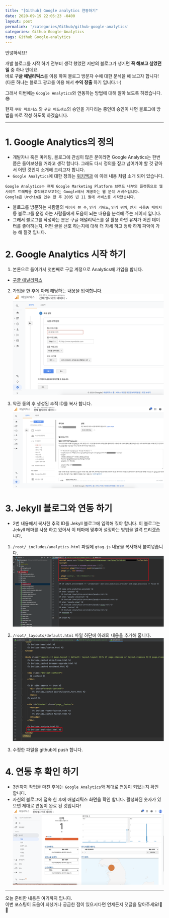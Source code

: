 ```yaml
---
title: "[Github] Google analytics 연동하기"
date: 2020-09-19 22:05:23 -0400
layout: post
permalink: '/categories/Github/github-google-analytics'
categories: Github Google-Analytics
tags: Github Google-analytics
---
```


안녕하세요!

개발 블로그를 시작 하기 전부터 생각 했었던 저만의 블로그가 생기면 **꼭 해보고 싶었던 일** 중 하나 인데요.  
바로 **구글 애널리틱스**를 이용 하여 블로그 방문자 수에 대한 분석을 해 보고자 합니다!  
(다른 하나는 블로그 광고를 이용 해서 **수익 창출** 하기 입니다.✨)  

그래서 이번에는 `Google Analytics`와 연동하는 방법에 대해 알아 보도록 하겠습니다.😎

현재 `쿠팡 파트너스` 와 `구글 애드센스`의 승인을 기다리는 중인데 승인이 나면 블로그에 방법을 따로 작성 하도록 하겠습니다.  

-----
# 1. Google Analytics의 정의
- 개발자나 혹은 마케팅, 블로그에 관심이 많은 분이라면 Google Analytics는 한번 쯤은 들어보셨을 거라고 생각 합니다. 그래도 다시 정의를 짚고 넘어가야 할 것 같아서 어떤 것인지 소개해 드리고자 합니다.
- `Google Analytics`에 대한 정의는 [위키백과](https://en.wikipedia.org/wiki/Google_Analytics) 에 아래 내용 처럼 소개 되어 있습니다. 
```
Google Analytics는 현재 Google Marketing Platform 브랜드 내부의 플랫폼으로 웹 사이트 트래픽을 추적하고보고하는 Google에서 제공하는 웹 분석 서비스입니다. 
Google은 Urchin을 인수 한 후 2005 년 11 월에 서비스를 시작했습니다. 
```

- 블로그를 방문하는 사람들의 `페이지 뷰 수`, `인기 키워드`, `인기 위치`, `인기 사용중 페이지` 등 블로그를 운영 하는 사람들에게 도움이 되는 내용을 분석해 주는 페이지 입니다.
- 그래서 블로그를 작성하는 분은 구글 애널리틱스를 잘 활용 하면 유저가 어떤 데이터를 좋아하는지, 어떤 글을 선호 하는지에 대해 더 자세 하고 정확 하게 파악이 가능 해 질것 입니다. 


# 2. Google Analytics 시작 하기
1. 본론으로 들어가서 첫번째로 구글 계정으로 Analytics에 가입을 합니다.
- [구글 애널리틱스](https://analytics.google.com/)

2. 가입을 한 후에 아래 해당하는 내용을 입력합니다.
![Analytics 속성 생성](/assets/images/google/github-google-analytics.png)

3. 약관 동의 후 생성된 추적 ID를 복사 합니다.
![추적 ID](/assets/images/google/github-google-analytics-2.png)


# 3. Jekyll 블로그와 연동 하기 
- 2번 내용에서 복사한 추적 ID를 Jekyll 블로그에 입력해 줘야 합니다. 이 블로그는 Jekyll 테마를 사용 하고 있어서 이 테마에 맞추어 설정하는 방법을 알려 드리겠습니다.


1. `/root/_includes/analytics.html` 파일에 `gtag.js` 내용을 복사해서 붙여넣습니다.
![analytics.html](/assets/images/google/github-google-analytics-3.png)

2. `/root/_layouts/default.html` 파일 하단에 아래의 내용을 추가해 줍니다.
![default.html](/assets/images/google/github-google-analytics-4.png)

3. 수정한 파일을 github에 push 합니다.


# 4. 연동 후 확인 하기
- 3번까지 작업을 마친 후에는 `Google Analytics`와 제대로 연동이 되었는지 확인 합니다.  
- 자신의 블로그에 접속 한 후에 애널리틱스 화면을 확인 합니다. 활성화된 숫자가 있으면 제대로 연동이 완료 된 것입니다!
![애널리틱스 화면](/assets/images/google/github-google-analytics-5.png)



-----

오늘 준비한 내용은 여기까지 입니다.  
이번 포스팅이 도움이 되셨거나 궁금한 점이 있으시다면 언제든지 댓글을 달아주세요!🤖✨